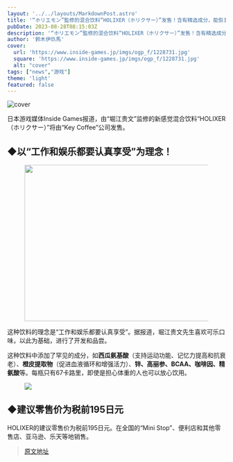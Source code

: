```yaml
---
layout: '../../layouts/MarkdownPost.astro'
title: '“ホリエモン”監修的混合饮料“HOLIXER（ホリクサー）”发售！含有精选成分，能恢复体力'
pubDate: 2023-08-28T08:15:03Z
description: '“ホリエモン”監修的混合饮料“HOLIXER（ホリクサー）”发售！含有精选成分，能恢复体力'
author: '鈴木伊玖馬'
cover:
  url: 'https://www.inside-games.jp/imgs/ogp_f/1228731.jpg'
  square: 'https://www.inside-games.jp/imgs/ogp_f/1228731.jpg'
  alt: "cover"
tags: ["news","游戏"]
theme: 'light'
featured: false
---
```


![cover](https://www.inside-games.jp/imgs/ogp_f/1228731.jpg)

<figure class="ctms-editor-twitter"><blockquote class="twitter-tweet" data-conversation=""><a href="https://twitter.com/kiiva555/status/1696034843493269578"></a></blockquote><script async="" charset="utf-8" src="https://platform.twitter.com/widgets.js"></script></figure>
<p>日本游戏媒体Inside Games报道，由“堀江贵文”监修的新感觉混合饮料“HOLIXER（ホリクサー）”将由“Key Coffee”公司发售。</p>
<h2>◆以“工作和娱乐都要认真享受”为理念！</h2>
<figure class="ctms-editor-image"><img src="https://www.inside-games.jp/imgs/zoom/1228731.jpg" class="inline-article-image" width="640" height="360"></figure>
<p>这种饮料的理念是“工作和娱乐都要认真享受”。据报道，堀江贵文先生喜欢可乐口味，以此为基础，进行了开发和品尝。</p>
<p>这种饮料中添加了罕见的成分，如<b>西瓜氨基酸</b>（支持运动功能、记忆力提高和抗衰老）、<b>橙皮提取物</b>（促进血液循环和增强活力）、<b>锌、高丽参、BCAA、咖啡因、精氨酸</b>等。每瓶只有67卡路里，即使是担心体重的人也可以放心饮用。</p>
<figure class="ctms-editor-image"><img src="https://www.inside-games.jp/imgs/zoom/1228717.png" class="inline-article-image"></figure>
<h2>◆建议零售价为税前195日元</h2>
<p>HOLIXER的建议零售价为税前195日元。在全国的“Mini Stop”、便利店和其他零售店、亚马逊、乐天等地销售。</p>

>[原文地址](https://www.inside-games.jp/article/2023/08/28/148138.html)  